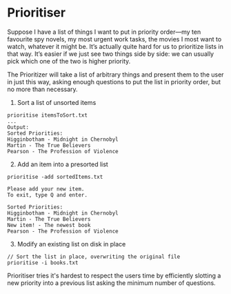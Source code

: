 # Prioritiser

Suppose I have a list of things I want to put in priority order—my ten favourite spy novels, my most urgent work tasks, the movies I most want to watch, whatever it might be. It’s actually quite hard for us to prioritize lists in that way. It’s easier if we just see two things side by side: we can usually pick which one of the two is higher priority. 


The Prioritizer will take a list of arbitrary things and present them to the user in just this way, asking enough questions to put the list in priority order, but no more than necessary.


1. Sort a list of unsorted items
```
prioritise itemsToSort.txt
...
Output:
Sorted Priorities:
Higginbotham - Midnight in Chernobyl
Martin - The True Believers
Pearson - The Profession of Violence
```

2. Add an item into a presorted list
```
prioritise -add sortedItems.txt

Please add your new item.
To exit, type Q and enter.

Sorted Priorities:
Higginbotham - Midnight in Chernobyl
Martin - The True Believers
New item! - The newest book
Pearson - The Profession of Violence
```

3. Modify an existing list on disk in place
```
// Sort the list in place, overwriting the original file 
prioritise -i books.txt

```
Prioritiser tries it's hardest to respect the users time by efficiently slotting a new priority into a previous list asking the minimum number of questions.